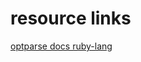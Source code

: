 # resource links

[optparse docs ruby-lang](https://docs.ruby-lang.org/en/master/optparse/tutorial_rdoc.html#label-Option+Arguments)
